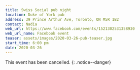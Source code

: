 ```yaml
---
title: Swiss Social pub night
location: Duke of York pub
address: 39 Prince Arthur Ave, Toronto, ON M5R 1B2
contact: Nadia
web_url: https://www.facebook.com/events/1521302531358930
web_url_name: Facebook event
teaser: assets/images/2020-03-26-pub-teaser.jpg
start_time: 6:00 pm
date: 2020-03-26
---
```


This event has been cancelled.
{: .notice--danger}
